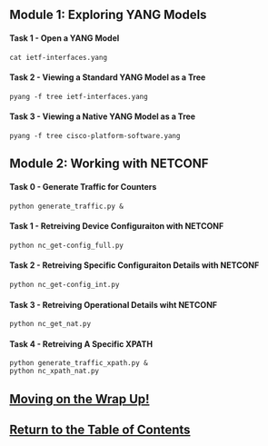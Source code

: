 ## Module 1: Exploring YANG Models

#### Task 1 - Open a YANG Model

```
cat ietf-interfaces.yang
```
#### Task 2 - Viewing a Standard YANG Model as a Tree

```
pyang -f tree ietf-interfaces.yang
```
#### Task 3 - Viewing a Native YANG Model as a Tree

```
pyang -f tree cisco-platform-software.yang 
```

## Module 2: Working with NETCONF

#### Task 0 - Generate Traffic for Counters
```
python generate_traffic.py &
```

#### Task 1 - Retreiving Device Configuraiton with NETCONF
```
python nc_get-config_full.py
```

#### Task 2 - Retreiving Specific Configuraiton Details with NETCONF
```
python nc_get-config_int.py
```

#### Task 3 - Retreiving Operational Details wiht NETCONF

```
python nc_get_nat.py
```
#### Task 4 - Retreiving A Specific XPATH

```
python generate_traffic_xpath.py &
python nc_xpath_nat.py
```


## [Moving on the Wrap Up!](DEVWKS_1001_Guided_3.md)

## [Return to the Table of Contents](../../README.md)

